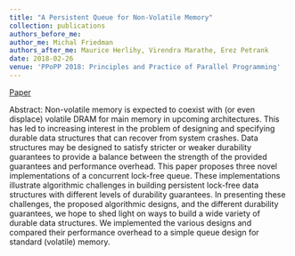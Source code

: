```yaml
---
title: "A Persistent Queue for Non-Volatile Memory"
collection: publications
authors_before_me:
author_me: Michal Friedman
authors_after_me: Maurice Herlihy, Virendra Marathe, Erez Petrank
date: 2018-02-26
venue: 'PPoPP 2018: Principles and Practice of Parallel Programming'
---
```

[Paper](https://dl.acm.org/doi/pdf/10.1145/3200691.3178490)

Abstract: Non-volatile memory is expected to coexist with (or even displace) volatile DRAM for main memory in upcoming architectures. This has led to increasing interest in the problem of designing and specifying durable data structures that can recover from system crashes. Data structures may be designed to satisfy stricter or weaker durability guarantees to provide a balance between the strength of the provided guarantees and performance overhead. This paper proposes three novel implementations of a concurrent lock-free queue. These implementations illustrate algorithmic challenges in building persistent lock-free data structures with different levels of durability guarantees. In presenting these challenges, the proposed algorithmic designs, and the different durability guarantees, we hope to shed light on ways to build a wide variety of durable data structures. We implemented the various designs and compared their performance overhead to a simple queue design for standard (volatile) memory.
